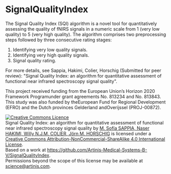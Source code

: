 # SignalQualityIndex
The Signal Quality Index (SQI) algorithm is a novel tool for quantitatively assessing the quality of fNIRS signals in a numeric scale from 1 (very low quality) to 5 (very high quality). The algorithm comprises two preprocessing steps followed by three consecutive rating stages: 
1) Identifying very low quality signals.
2) Identifying very high quality signals. 
3) Signal quality rating. 

For more details, see Sappia, Hakimi, Colier, Horschig (Submitted for peer review): "Signal Quality Index: an algorithm for quantitative assessment of functional near infrared spectroscopy signal quality".

This project received funding from the European Union’s Horizon 2020 Framework Programunder grant agreements No. 813234 and No. 813843. This study was also funded by theEuropean Fund for Regional Development (EFRO) and the Dutch provinces Gelderland andOverijssel (PROJ-00872).

<a rel="license" href="http://creativecommons.org/licenses/by-nc-sa/4.0/"><img alt="Creative Commons Licence" style="border-width:0" src="https://i.creativecommons.org/l/by-nc-sa/4.0/88x31.png" /></a><br /><span xmlns:dct="http://purl.org/dc/terms/" href="http://purl.org/dc/dcmitype/Text" property="dct:title" rel="dct:type">Signal Quality Index: an algorithm for quantitative assessment of functional near infrared spectroscopy signal quality</span> by <a xmlns:cc="http://creativecommons.org/ns#" href="https://www.artinis.com/" property="cc:attributionName" rel="cc:attributionURL">M. Sofía SAPPIA, Naser HAKIMI, Willy N.J.M. COLIER, Jörn M. HORSCHIG</a> is licensed under a <a rel="license" href="http://creativecommons.org/licenses/by-nc-sa/4.0/">Creative Commons Attribution-NonCommercial-ShareAlike 4.0 International License</a>.<br />Based on a work at <a xmlns:dct="http://purl.org/dc/terms/" href="https://github.com/Artinis-Medical-Systems-B-V/SignalQualityIndex" rel="dct:source">https://github.com/Artinis-Medical-Systems-B-V/SignalQualityIndex</a>.<br />Permissions beyond the scope of this license may be available at <a xmlns:cc="http://creativecommons.org/ns#" href="science@artinis.com" rel="cc:morePermissions">science@artinis.com</a>.
